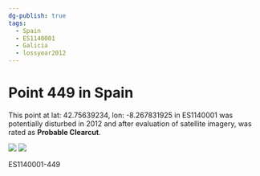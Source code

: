 ```yaml
---
dg-publish: true
tags:
  - Spain
  - ES1140001
  - Galicia
  - lossyear2012
---
```


# Point 449 in Spain

This point at lat: 42.75639234, lon: -8.267831925 in ES1140001 was potentially disturbed in 2012 and after evaluation of satellite imagery, was rated as **Probable Clearcut**.

<div class='juxtapose' data-showcredits='false'>
<img src='https://baserow-backend-production20240528124524339000000001.s3.amazonaws.com/user_files/TnULMgThgcjLBdW47y58MH23w9UIZsxq_d40b6933eefc81ec7fab8dfd680241db9ad2c2a392e077970946b158dcca6293.png' data-label='September 2009' />
<img src='https://baserow-backend-production20240528124524339000000001.s3.amazonaws.com/user_files/wDHhmhQCb73xMBPWTBxuRWq4lp5aNzoZ_cacc79e023b40e5a37a45e6f363fb2efd6aff0897c66453f816b10d2e91a713b.png' data-label='August 2017' />
</div>

ES1140001-449